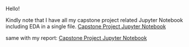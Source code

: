 Hello!

Kindly note that I have all my capstone project related Jupyter Notebook including EDA in a single file. [Capstone Project Jupyter Notebook](https://github.com/7ksravan/BerkAI/blob/main/BerkAI_Complex_Feature_Engineering_Greatly_Improves_UsedCarPrice_Prediction.ipynb)

same with my report: [Capstone Project Jupyter Notebook](https://github.com/7ksravan/BerkAI/blob/main/BerkAI_Complex_Feature_Engineering_Greatly_Improves_UsedCarPrice_Prediction.md)

